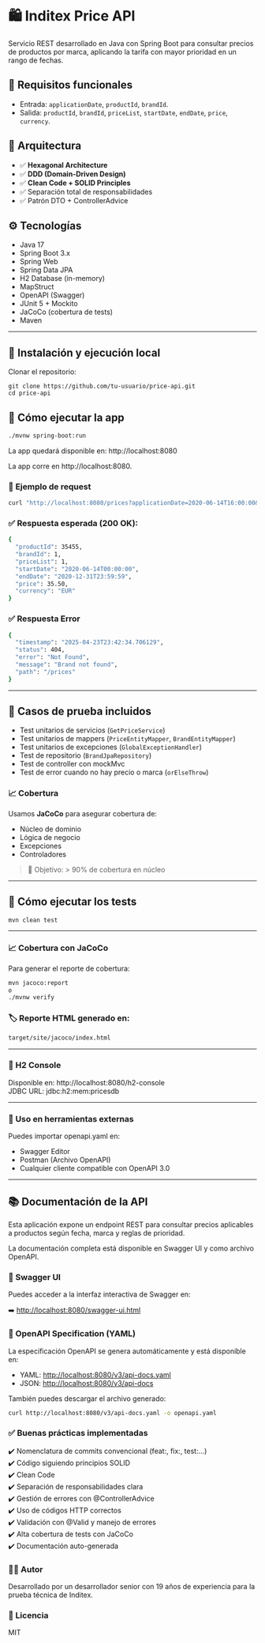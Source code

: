 # 🛍️ Inditex Price API

Servicio REST desarrollado en Java con Spring Boot para consultar precios de productos por marca, aplicando la tarifa con mayor prioridad en un rango de fechas.

## 📌 Requisitos funcionales

- Entrada: `applicationDate`, `productId`, `brandId`.
- Salida: `productId`, `brandId`, `priceList`, `startDate`, `endDate`, `price`, `currency`.

## 🧱 Arquitectura

- ✅ **Hexagonal Architecture**
- ✅ **DDD (Domain-Driven Design)**
- ✅ **Clean Code + SOLID Principles**
- ✅ Separación total de responsabilidades
- ✅ Patrón DTO + ControllerAdvice

## ⚙️ Tecnologías

- Java 17
- Spring Boot 3.x
- Spring Web
- Spring Data JPA
- H2 Database (in-memory)
- MapStruct
- OpenAPI (Swagger) 
- JUnit 5 + Mockito
- JaCoCo (cobertura de tests)
- Maven


---

## 🧰 Instalación y ejecución local


Clonar el repositorio:
```bach
git clone https://github.com/tu-usuario/price-api.git
cd price-api
```

## 🚀 Cómo ejecutar la app

```bash
./mvnw spring-boot:run
```
La app quedará disponible en:
http://localhost:8080


La app corre en http://localhost:8080.

### 🧪 Ejemplo de request

```bash
curl "http://localhost:8080/prices?applicationDate=2020-06-14T16:00:00&productId=35455&brandId=1"
```

### ✅ Respuesta esperada (200 OK):
```bash
{
  "productId": 35455,
  "brandId": 1,
  "priceList": 1,
  "startDate": "2020-06-14T00:00:00",
  "endDate": "2020-12-31T23:59:59",
  "price": 35.50,
  "currency": "EUR"
}
```
### ✅ Respuesta Error
```bash
{
  "timestamp": "2025-04-23T23:42:34.706129",
  "status": 404,
  "error": "Not Found",
  "message": "Brand not found",
  "path": "/prices"
}
```

---

## 🧪 Casos de prueba incluidos

- Test unitarios de servicios (`GetPriceService`)
- Test unitarios de mappers (`PriceEntityMapper`, `BrandEntityMapper`)
- Test unitarios de excepciones (`GlobalExceptionHandler`)
- Test de repositorio (`BrandJpaRepository`)
- Test de controller con mockMvc
- Test de error cuando no hay precio o marca (`orElseThrow`)

### 📈 Cobertura

Usamos **JaCoCo** para asegurar cobertura de:
- Núcleo de dominio
- Lógica de negocio
- Excepciones
- Controladores

> 🎯 Objetivo: > 90% de cobertura en núcleo

---

## 🧪 Cómo ejecutar los tests

```bash
mvn clean test
```

---
### 📈 Cobertura con JaCoCo
Para generar el reporte de cobertura:

```bash
mvn jacoco:report 
o
./mvnw verify
```

### 🏷️ Reporte HTML generado en:
```bash
target/site/jacoco/index.html
```
---
### 📂 H2 Console
Disponible en: http://localhost:8080/h2-console
<br>JDBC URL: jdbc:h2:mem:pricesdb

---
### 🔹 Uso en herramientas externas
Puedes importar openapi.yaml en:

- Swagger Editor
- Postman (Archivo OpenAPI)
- Cualquier cliente compatible con OpenAPI 3.0

---
## 📚 Documentación de la API

Esta aplicación expone un endpoint REST para consultar precios aplicables a productos según fecha, marca y reglas de prioridad.

La documentación completa está disponible en Swagger UI y como archivo OpenAPI.

### 🔹 Swagger UI

Puedes acceder a la interfaz interactiva de Swagger en:

➡️ [http://localhost:8080/swagger-ui.html](http://localhost:8080/swagger-ui.html)

### 🔹 OpenAPI Specification (YAML)

La especificación OpenAPI se genera automáticamente y está disponible en:

- YAML: [http://localhost:8080/v3/api-docs.yaml](http://localhost:8080/v3/api-docs.yaml)
- JSON: [http://localhost:8080/v3/api-docs](http://localhost:8080/v3/api-docs)

También puedes descargar el archivo generado:

```bash
curl http://localhost:8080/v3/api-docs.yaml -o openapi.yaml
```

### ✅ Buenas prácticas implementadas
✔️ Nomenclatura de commits convencional (feat:, fix:, test:...)<br>
✔️ Código siguiendo principios SOLID<br>
✔️ Clean Code<br>
✔️ Separación de responsabilidades clara<br>
✔️ Gestión de errores con @ControllerAdvice<br>
✔️ Uso de códigos HTTP correctos<br>
✔️ Validación con @Valid y manejo de errores<br>
✔️ Alta cobertura de tests con JaCoCo<br>
✔️ Documentación auto-generada

### 👨‍💻 Autor
Desarrollado por un desarrollador senior con 19 años de experiencia para la prueba técnica de Inditex.

### 📝 Licencia
MIT
